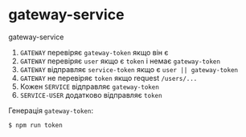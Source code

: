 # gateway-service
gateway-service

1. ```GATEWAY``` перевіряє ```gateway-token``` якщо він є
2. ```GATEWAY``` перевіряє ```user``` якщо є ```token``` і немає ```gateway-token```
3. ```GATEWAY``` відправляє ```service-token``` якщо є ```user || gateway-token```
4. ```GATEWAY``` не перевіряє ```token``` якщо request ```/users/...```
5. Кожен ```SERVICE``` відправляє ```gateway-token```
6. ```SERVICE-USER``` додатково відправляє ```token```

Генерація ```gateway-token```:

```$ npm run token```